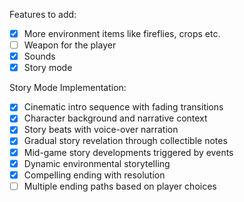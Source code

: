 Features to add:

- [x] More environment items like fireflies, crops etc.
- [ ] Weapon for the player
- [x] Sounds
- [x] Story mode

Story Mode Implementation:

- [x] Cinematic intro sequence with fading transitions
- [x] Character background and narrative context
- [x] Story beats with voice-over narration
- [x] Gradual story revelation through collectible notes
- [x] Mid-game story developments triggered by events
- [x] Dynamic environmental storytelling
- [x] Compelling ending with resolution
- [ ] Multiple ending paths based on player choices
